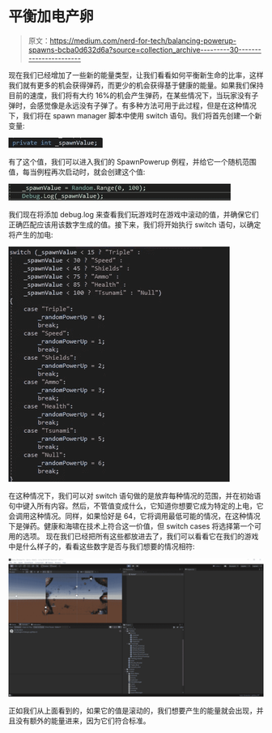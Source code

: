# 平衡加电产卵

> 原文：<https://medium.com/nerd-for-tech/balancing-powerup-spawns-bcba0d632d6a?source=collection_archive---------30----------------------->

现在我们已经增加了一些新的能量类型，让我们看看如何平衡新生命的比率，这样我们就有更多的机会获得弹药，而更少的机会获得基于健康的能量。如果我们保持目前的速度，我们将有大约 16%的机会产生弹药，在某些情况下，当玩家没有子弹时，会感觉像是永远没有子弹了。有多种方法可用于此过程，但是在这种情况下，我们将在 spawn manager 脚本中使用 switch 语句。我们将首先创建一个新变量:

![](img/e3941748bc32850d761ff5d70edd40c7.png)

有了这个值，我们可以进入我们的 SpawnPowerup 例程，并给它一个随机范围值，每当例程再次启动时，就会创建这个值:

![](img/0a3bdab055dc6b880c292850b5e7e95a.png)

我们现在将添加 debug.log 来查看我们玩游戏时在游戏中滚动的值，并确保它们正确匹配应该用该数字生成的值。接下来，我们将开始执行 switch 语句，以确定将产生的加电:

![](img/739d2741aa39888455754d84ec5ab89c.png)

在这种情况下，我们可以对 switch 语句做的是放弃每种情况的范围，并在初始语句中键入所有内容。然后，不管值变成什么，它知道你想要它成为特定的上电，它会调用这种情况。同样，如果恰好是 64，它将调用最低可能的情况，在这种情况下是弹药。健康和海啸在技术上符合这一价值，但 switch cases 将选择第一个可用的选项。
现在我们已经把所有这些都放进去了，我们可以看看它在我们的游戏中是什么样子的，看看这些数字是否与我们想要的情况相符:

![](img/49c9e0b33492d08d3a95acf87b629c24.png)

正如我们从上面看到的，如果它的值是滚动的，我们想要产生的能量就会出现，并且没有额外的能量进来，因为它们符合标准。